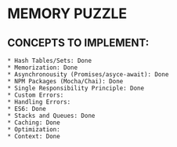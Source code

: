 # MEMORY PUZZLE

## CONCEPTS TO IMPLEMENT:
    * Hash Tables/Sets: Done
    * Memorization: Done
    * Asynchronousity (Promises/asyce-await): Done
    * NPM Packages (Mocha/Chai): Done
    * Single Responsibility Principle: Done
    * Custom Errors:
    * Handling Errors:
    * ES6: Done
    * Stacks and Queues: Done
    * Caching: Done
    * Optimization:
    * Context: Done
